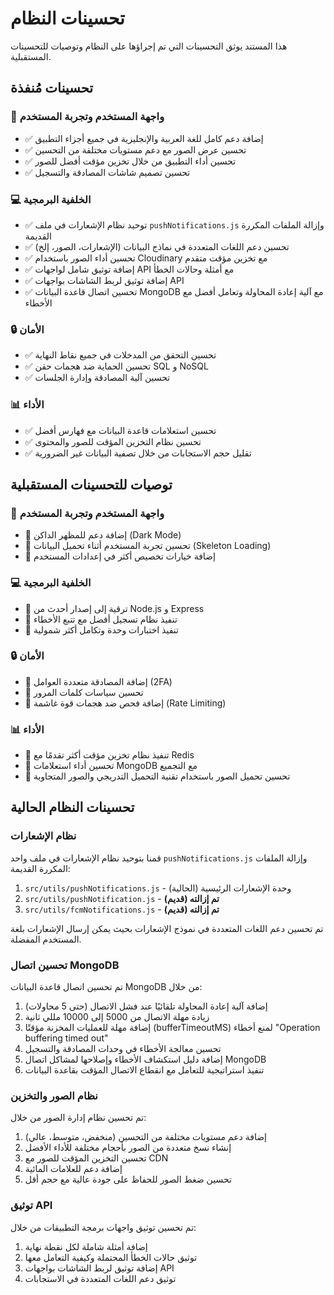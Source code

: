 # تحسينات النظام

هذا المستند يوثق التحسينات التي تم إجراؤها على النظام وتوصيات للتحسينات المستقبلية.

## تحسينات مُنفذة

### 📱 واجهة المستخدم وتجربة المستخدم

- ✅ إضافة دعم كامل للغة العربية والإنجليزية في جميع أجزاء التطبيق
- ✅ تحسين عرض الصور مع دعم مستويات مختلفة من التحسين
- ✅ تحسين أداء التطبيق من خلال تخزين مؤقت أفضل للصور
- ✅ تحسين تصميم شاشات المصادقة والتسجيل

### 💻 الخلفية البرمجية

- ✅ توحيد نظام الإشعارات في ملف `pushNotifications.js` وإزالة الملفات المكررة القديمة
- ✅ تحسين دعم اللغات المتعددة في نماذج البيانات (الإشعارات، الصور، إلخ)
- ✅ تحسين أداء الصور باستخدام Cloudinary مع تخزين مؤقت متقدم
- ✅ إضافة توثيق شامل لواجهات API مع أمثلة وحالات الخطأ
- ✅ إضافة توثيق لربط الشاشات بواجهات API
- ✅ تحسين اتصال قاعدة البيانات MongoDB مع آلية إعادة المحاولة وتعامل أفضل مع الأخطاء

### 🔒 الأمان

- ✅ تحسين التحقق من المدخلات في جميع نقاط النهاية
- ✅ تحسين الحماية ضد هجمات حقن SQL و NoSQL
- ✅ تحسين آلية المصادقة وإدارة الجلسات

### 📊 الأداء

- ✅ تحسين استعلامات قاعدة البيانات مع فهارس أفضل
- ✅ تحسين نظام التخزين المؤقت للصور والمحتوى
- ✅ تقليل حجم الاستجابات من خلال تصفية البيانات غير الضرورية

## توصيات للتحسينات المستقبلية

### 📱 واجهة المستخدم وتجربة المستخدم

- 🔄 إضافة دعم للمظهر الداكن (Dark Mode)
- 🔄 تحسين تجربة المستخدم أثناء تحميل البيانات (Skeleton Loading)
- 🔄 إضافة خيارات تخصيص أكثر في إعدادات المستخدم

### 💻 الخلفية البرمجية

- 🔄 ترقية إلى إصدار أحدث من Node.js و Express
- 🔄 تنفيذ نظام تسجيل أفضل مع تتبع الأخطاء
- 🔄 تنفيذ اختبارات وحدة وتكامل أكثر شمولية

### 🔒 الأمان

- 🔄 إضافة المصادقة متعددة العوامل (2FA)
- 🔄 تحسين سياسات كلمات المرور
- 🔄 إضافة فحص ضد هجمات قوة غاشمة (Rate Limiting)

### 📊 الأداء

- 🔄 تنفيذ نظام تخزين مؤقت أكثر تقدمًا مع Redis
- 🔄 تحسين أداء استعلامات MongoDB مع التجميع
- 🔄 تحسين تحميل الصور باستخدام تقنية التحميل التدريجي والصور المتجاوبة

## تحسينات النظام الحالية

### نظام الإشعارات

قمنا بتوحيد نظام الإشعارات في ملف واحد `pushNotifications.js` وإزالة الملفات المكررة القديمة:

1. `src/utils/pushNotifications.js` - وحدة الإشعارات الرئيسية (الحالية)
2. `src/utils/pushNotification.js` - **تم إزالته (قديم)**
3. `src/utils/fcmNotifications.js` - **تم إزالته (قديم)**

تم تحسين دعم اللغات المتعددة في نموذج الإشعارات بحيث يمكن إرسال الإشعارات بلغة المستخدم المفضلة.

### تحسين اتصال MongoDB

تم تحسين اتصال قاعدة البيانات MongoDB من خلال:

1. إضافة آلية إعادة المحاولة تلقائيًا عند فشل الاتصال (حتى 5 محاولات)
2. زيادة مهلة الاتصال من 5000 إلى 10000 مللي ثانية
3. إضافة مهلة للعمليات المخزنة مؤقتًا (bufferTimeoutMS) لمنع أخطاء "Operation buffering timed out"
4. تحسين معالجة الأخطاء في وحدات المصادقة والتسجيل
5. إضافة دليل استكشاف الأخطاء وإصلاحها لمشاكل اتصال MongoDB
6. تنفيذ استراتيجية للتعامل مع انقطاع الاتصال المؤقت بقاعدة البيانات

### نظام الصور والتخزين

تم تحسين نظام إدارة الصور من خلال:

1. إضافة دعم مستويات مختلفة من التحسين (منخفض، متوسط، عالي)
2. إنشاء نسخ متعددة من الصور بأحجام مختلفة للأداء الأفضل
3. تحسين التخزين المؤقت للصور مع CDN
4. إضافة دعم للعلامات المائية
5. تحسين ضغط الصور للحفاظ على جودة عالية مع حجم أقل

### توثيق API

تم تحسين توثيق واجهات برمجة التطبيقات من خلال:

1. إضافة أمثلة شاملة لكل نقطة نهاية
2. توثيق حالات الخطأ المحتملة وكيفية التعامل معها
3. إضافة توثيق لربط الشاشات بواجهات API
4. توثيق دعم اللغات المتعددة في الاستجابات 